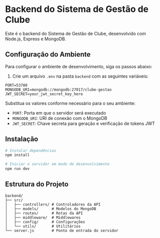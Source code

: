 # Backend do Sistema de Gestão de Clube

Este é o backend do Sistema de Gestão de Clube, desenvolvido com Node.js, Express e MongoDB.

## Configuração do Ambiente

Para configurar o ambiente de desenvolvimento, siga os passos abaixo:

1. Crie um arquivo `.env` na pasta `backend` com as seguintes variáveis:

```
PORT=53780
MONGODB_URI=mongodb://mongodb:27017/clube-gestao
JWT_SECRET=your_jwt_secret_key_here
```

Substitua os valores conforme necessário para o seu ambiente:

- `PORT`: Porta em que o servidor será executado
- `MONGODB_URI`: URI de conexão com o MongoDB
- `JWT_SECRET`: Chave secreta para geração e verificação de tokens JWT

## Instalação

```bash
# Instalar dependências
npm install

# Iniciar o servidor em modo de desenvolvimento
npm run dev
```

## Estrutura do Projeto

```
backend/
├── src/
│   ├── controllers/ # Controladores da API
│   ├── models/      # Modelos do MongoDB
│   ├── routes/      # Rotas da API
│   ├── middleware/  # Middlewares
│   ├── config/      # Configurações
│   └── utils/       # Utilitários
└── server.js        # Ponto de entrada do servidor
```